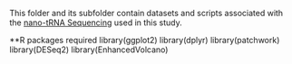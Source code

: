 This folder and its subfolder contain datasets and scripts associated with the [nano-tRNA Sequencing](https://github.com/novoalab/Nano-tRNAseq) used in this study.


**R packages required
library(ggplot2)
library(dplyr)
library(patchwork)
library(DESeq2)
library(EnhancedVolcano)
